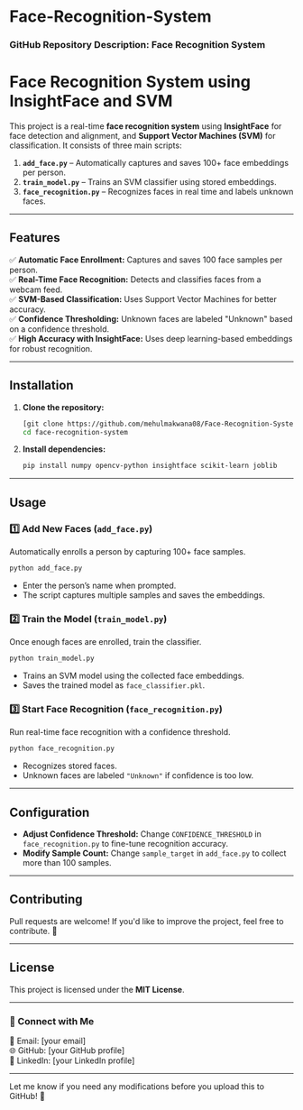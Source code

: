 # Face-Recognition-System
### **GitHub Repository Description: Face Recognition System**

# **Face Recognition System using InsightFace and SVM**  

This project is a real-time **face recognition system** using **InsightFace** for face detection and alignment, and **Support Vector Machines (SVM)** for classification. It consists of three main scripts:

1. **`add_face.py`** – Automatically captures and saves 100+ face embeddings per person.  
2. **`train_model.py`** – Trains an SVM classifier using stored embeddings.  
3. **`face_recognition.py`** – Recognizes faces in real time and labels unknown faces.

---

## **Features**
✅ **Automatic Face Enrollment:** Captures and saves 100 face samples per person.  
✅ **Real-Time Face Recognition:** Detects and classifies faces from a webcam feed.  
✅ **SVM-Based Classification:** Uses Support Vector Machines for better accuracy.  
✅ **Confidence Thresholding:** Unknown faces are labeled "Unknown" based on a confidence threshold.  
✅ **High Accuracy with InsightFace:** Uses deep learning-based embeddings for robust recognition.

---

## **Installation**
1. **Clone the repository:**
   ```bash
   [git clone https://github.com/mehulmakwana08/Face-Recognition-System.git]
   cd face-recognition-system
   ```

2. **Install dependencies:**
   ```bash
   pip install numpy opencv-python insightface scikit-learn joblib
   ```

---

## **Usage**

### **1️⃣ Add New Faces (`add_face.py`)**
Automatically enrolls a person by capturing 100+ face samples.

```bash
python add_face.py
```
- Enter the person’s name when prompted.
- The script captures multiple samples and saves the embeddings.

### **2️⃣ Train the Model (`train_model.py`)**
Once enough faces are enrolled, train the classifier.

```bash
python train_model.py
```
- Trains an SVM model using the collected face embeddings.
- Saves the trained model as `face_classifier.pkl`.

### **3️⃣ Start Face Recognition (`face_recognition.py`)**
Run real-time face recognition with a confidence threshold.

```bash
python face_recognition.py
```
- Recognizes stored faces.
- Unknown faces are labeled `"Unknown"` if confidence is too low.

---

## **Configuration**
- **Adjust Confidence Threshold:** Change `CONFIDENCE_THRESHOLD` in `face_recognition.py` to fine-tune recognition accuracy.
- **Modify Sample Count:** Change `sample_target` in `add_face.py` to collect more than 100 samples.

---

## **Contributing**
Pull requests are welcome! If you'd like to improve the project, feel free to contribute. 🚀

---

## **License**
This project is licensed under the **MIT License**.

---

### **🔗 Connect with Me**
📧 Email: [your email]  
🌐 GitHub: [your GitHub profile]  
🔗 LinkedIn: [your LinkedIn profile]  

---

Let me know if you need any modifications before you upload this to GitHub! 🚀
